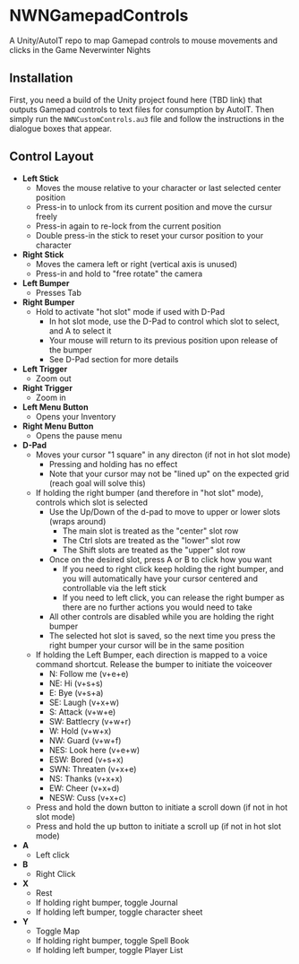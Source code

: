# NWNGamepadControls
A Unity/AutoIT repo to map Gamepad controls to mouse movements and clicks in the Game Neverwinter Nights

## Installation
First, you need a build of the Unity project found here (TBD link) that outputs Gamepad controls to text files for consumption by AutoIT. Then simply run the `NWNCustomControls.au3` file and follow the instructions in the dialogue boxes that appear.

## Control Layout

- **Left Stick**
  - Moves the mouse relative to your character or last selected center position
  - Press-in to unlock from its current position and move the cursur freely
  - Press-in again to re-lock from the current position
  - Double press-in the stick to reset your cursor position to your character
- **Right Stick**
  - Moves the camera left or right (vertical axis is unused)
  - Press-in and hold to "free rotate" the camera
- **Left Bumper**
  - Presses Tab
- **Right Bumper**
  - Hold to activate "hot slot" mode if used with D-Pad
    - In hot slot mode, use the D-Pad to control which slot to select, and A to select it
    - Your mouse will return to its previous position upon release of the bumper
    - See D-Pad section for more details
- **Left Trigger**
  - Zoom out
- **Right Trigger**
  - Zoom in
- **Left Menu Button**
  - Opens your Inventory
- **Right Menu Button**
  - Opens the pause menu
- **D-Pad**
  - Moves your cursor "1 square" in any directon (if not in hot slot mode)
    - Pressing and holding has no effect
    - Note that your cursor may not be "lined up" on the expected grid (reach goal will solve this)
  - If holding the right bumper (and therefore in "hot slot" mode), controls which slot is selected
    - Use the Up/Down of the d-pad to move to upper or lower slots (wraps around)
      - The main slot is treated as the "center" slot row
      - The Ctrl slots are treated as the "lower" slot row
      - The Shift slots are treated as the "upper" slot row
    - Once on the desired slot, press A or B to click how you want
      - If you need to right click keep holding the right bumper, and you will automatically have your cursor centered and controllable via the left stick
      - If you need to left click, you can release the right bumper as there are no further actions you would need to take
    - All other controls are disabled while you are holding the right bumper
    - The selected hot slot is saved, so the next time you press the right bumper your cursor will be in the same position
  - If holding the Left Bumper, each direction is mapped to a voice command shortcut. Release the bumper to initiate the voiceover
    - N: Follow me (v+e+e)
    - NE: Hi (v+s+s)
    - E: Bye (v+s+a)
    - SE: Laugh (v+x+w)
    - S: Attack (v+w+e)
    - SW: Battlecry (v+w+r)
    - W: Hold (v+w+x)
    - NW: Guard (v+w+f)
    - NES: Look here (v+e+w)
    - ESW: Bored (v+s+x)
    - SWN: Threaten (v+x+e)
    - NS: Thanks (v+x+x)
    - EW: Cheer (v+x+d)
    - NESW: Cuss (v+x+c)
  - Press and hold the down button to initiate a scroll down (if not in hot slot mode)
  - Press and hold the up button to initiate a scroll up (if not in hot slot mode)
- **A**
  - Left click
- **B**
  - Right Click
- **X**
  - Rest
  - If holding right bumper, toggle Journal
  - If holding left bumper, toggle character sheet
- **Y**
  - Toggle Map
  - If holding right bumper, toggle Spell Book
  - If holding left bumper, toggle Player List